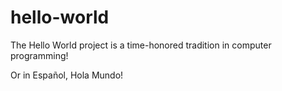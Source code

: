# hello-world
The Hello World project is a time-honored tradition in computer programming!

Or in Español, Hola Mundo!
